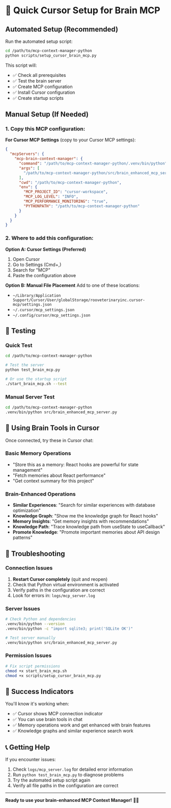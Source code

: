 # 🚀 Quick Cursor Setup for Brain MCP

## Automated Setup (Recommended)

Run the automated setup script:

```bash
cd /path/to/mcp-context-manager-python
python scripts/setup_cursor_brain_mcp.py
```

This script will:
- ✅ Check all prerequisites
- ✅ Test the brain server
- ✅ Create MCP configuration
- ✅ Install Cursor configuration
- ✅ Create startup scripts

## Manual Setup (If Needed)

### 1. Copy this MCP configuration:

**For Cursor MCP Settings** (copy to your Cursor MCP settings):

```json
{
  "mcpServers": {
    "mcp-brain-context-manager": {
      "command": "/path/to/mcp-context-manager-python/.venv/bin/python",
      "args": [
        "/path/to/mcp-context-manager-python/src/brain_enhanced_mcp_server.py"
      ],
      "cwd": "/path/to/mcp-context-manager-python",
      "env": {
        "MCP_PROJECT_ID": "cursor-workspace",
        "MCP_LOG_LEVEL": "INFO",
        "MCP_PERFORMANCE_MONITORING": "true",
        "PYTHONPATH": "/path/to/mcp-context-manager-python"
      }
    }
  }
}
```

### 2. Where to add this configuration:

**Option A: Cursor Settings (Preferred)**
1. Open Cursor
2. Go to Settings (Cmd+,)
3. Search for "MCP"
4. Paste the configuration above

**Option B: Manual File Placement**
Add to one of these locations:
- `~/Library/Application Support/Cursor/User/globalStorage/rooveterinaryinc.cursor-mcp/settings.json`
- `~/.cursor/mcp_settings.json`
- `~/.config/cursor/mcp_settings.json`

## 🧪 Testing

### Quick Test
```bash
cd /path/to/mcp-context-manager-python

# Test the server
python test_brain_mcp.py

# Or use the startup script
./start_brain_mcp.sh --test
```

### Manual Server Test
```bash
cd /path/to/mcp-context-manager-python
.venv/bin/python src/brain_enhanced_mcp_server.py
```

## 🎯 Using Brain Tools in Cursor

Once connected, try these in Cursor chat:

### Basic Memory Operations
- "Store this as a memory: React hooks are powerful for state management"
- "Fetch memories about React performance"
- "Get context summary for this project"

### Brain-Enhanced Operations
- **Similar Experiences**: "Search for similar experiences with database optimization"
- **Knowledge Graph**: "Show me the knowledge graph for React hooks"
- **Memory Insights**: "Get memory insights with recommendations"
- **Knowledge Path**: "Trace knowledge path from useState to useCallback"
- **Promote Knowledge**: "Promote important memories about API design patterns"

## 🔧 Troubleshooting

### Connection Issues
1. **Restart Cursor completely** (quit and reopen)
2. Check that Python virtual environment is activated
3. Verify paths in the configuration are correct
4. Look for errors in: `logs/mcp_server.log`

### Server Issues
```bash
# Check Python and dependencies
.venv/bin/python --version
.venv/bin/python -c "import sqlite3; print('SQLite OK')"

# Test server manually
.venv/bin/python src/brain_enhanced_mcp_server.py
```

### Permission Issues
```bash
# Fix script permissions
chmod +x start_brain_mcp.sh
chmod +x scripts/setup_cursor_brain_mcp.py
```

## 🎉 Success Indicators

You'll know it's working when:
- ✅ Cursor shows MCP connection indicator
- ✅ You can use brain tools in chat
- ✅ Memory operations work and get enhanced with brain features
- ✅ Knowledge graphs and similar experience search work

## 📞 Getting Help

If you encounter issues:
1. Check `logs/mcp_server.log` for detailed error information
2. Run `python test_brain_mcp.py` to diagnose problems
3. Try the automated setup script again
4. Verify all file paths in the configuration are correct

---

**Ready to use your brain-enhanced MCP Context Manager!** 🧠✨